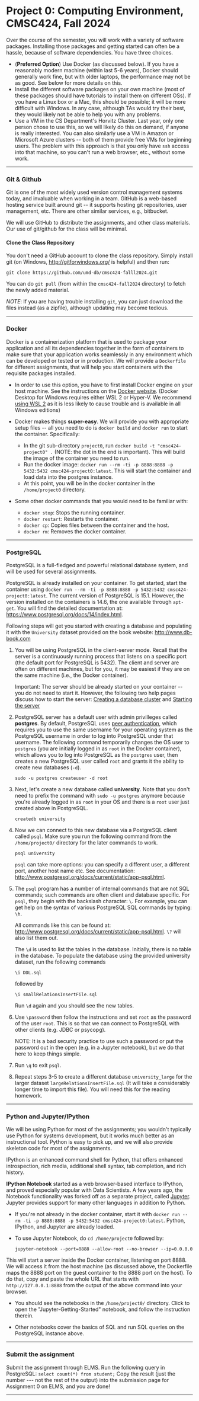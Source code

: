 # Project 0: Computing Environment, CMSC424, Fall 2024

Over the course of the semester, you will work with a variety of software packages. Installing those packages and getting started can often be a hassle, because of software dependencies. You have three choices.

* (**Preferred Option**) Use Docker (as discussed below). If you have a reasonably modern machine (within last 5-6 years), Docker should generally work fine, but with older laptops, the performance may not be as good. See below for more details on this.
* Install the different software packages on your own machine (most of these packages should have tutorials to install them on different OSs). If you have a Linux box or a Mac, this should be possible; it will be more difficult with Windows. In any case, although TAs would try their best, they would likely not be able to help you with any problems.
* Use a VM in the CS Department's Horvitz Cluster. Last year, only one person chose to use this, so we will likely do this on demand, if anyone is really interested. You can also similarly use a VM in Amazon or Microsoft Azure clusters -- both of them provide free VMs for beginning users. The problem with this approach is that you only have `ssh` access into that machine, so you can't run a web browser, etc., without some work.

---

### Git & Github

Git is one of the most widely used version control management systems today, and invaluable when working in a team. GitHub is a web-based hosting service built around git --
it supports hosting git repositories, user management, etc. There are other similar services, e.g., bitbucket.

We will use GitHub to distribute the assignments, and other class materials. Our use of git/github for the class will be minimal.

#### Clone the Class Repository

You don't need a GitHub account to clone the class repository. Simply install git (on Windows, http://gitforwindows.org/ is helpful) and then run:

`git clone https://github.com/umd-db/cmsc424-falll2024.git`

You can do `git pull` (from within the `cmsc424-fall2024` directory) to fetch the newly added material.

*NOTE*: If you are having trouble installing `git`, you can just download the files instead (as a zipfile), although updating may become tedious.

---

### Docker

Docker is a containerization platform that is used to package your application and all its dependencies together in the form of containers to make sure that your application works seamlessly in any environment which can be developed or tested or in production. We will provide a `Dockerfile` for different assignments, that will help you start containers with the requisite packages installed.

- In order to use this option, you have to first install Docker engine on your host machine. See the instructions on the [Docker website](https://docs.docker.com/engine/install/). (Docker Desktop for Windows requires either WSL 2 or Hyper-V. We recommend [using WSL 2](https://learn.microsoft.com/en-us/windows/wsl/install) as it is less likely to cause trouble and is available in all Windows editions)

- Docker makes things **super-easy**. We will provide you with appropriate setup files -- all you need to do is `docker build` and `docker run` to start the container. Specifically:
   - In the git sub-directory `project0`, run `docker build -t "cmsc424-project0" .` (NOTE: the dot in the end is important). This will build the image of the container you need to run.
   - Run the docker image: `docker run --rm -ti -p 8888:8888 -p 5432:5432 cmsc424-project0:latest`. This will start the container and load data into the postgres instance. 
   - At this point, you will be in the docker container in the `/home/project0` directory. 
- Some other docker commands that you would need to be familiar with:
   - `docker stop`:  Stops the running container. 
   - `docker restart`: Restarts the container.
   - `docker cp`: Copies files between the container and the host. 
   - `docker rm`: Removes the docker container. 

---

### PostgreSQL

PostgreSQL is a full-fledged and powerful relational database system, and will be used for several assignments. 

PostgreSQL is already installed on your container. To get started, start the container using `docker run --rm -ti -p 8888:8888 -p 5432:5432 cmsc424-project0:latest`. 
The current version of PostgreSQL is 15.1. However, the version installed on the containers is 14.6, the one available through `apt-get`. You will find the detailed documentation at: https://www.postgresql.org/docs/14/index.html. 

Following steps will get you started with creating a database and populating it with the `University` dataset provided on the book website: http://www.db-book.com 

1. You will be using PostgreSQL in the client-server mode. Recall that the server is a continuously running process that listens on a specific port (the default port for PostgreSQL is 5432). The client and server are often on different machines, but for you, it may be easiest if they are on the same machine (i.e., the Docker container). 

   Important: The server should be already started on your container -- you do not need to start it. However, the following two help pages discuss how to start the
   server: [Creating a database cluster](http://www.postgresql.org/docs/current/static/creating-cluster.html) and [Starting the server](http://www.postgresql.org/docs/current/static/server-start.html)

2. PostgreSQL server has a default user with admin privilleges called **postgres**. By default, PostgreSQL uses [peer authentication](https://www.postgresql.org/docs/current/auth-peer.html), which requires you to use the same username for your operating system as the PostgreSQL username in order to log into PostgreSQL under that username. The following command temporarily changes the OS user to `postgres` (you are initially logged in as `root` in the Docker container), which allows you to log into PostgreSQL as the `postgres` user, then creates a new PostgreSQL user called `root` and grants it the ability to create new databases (`-d`).
   ```
   sudo -u postgres createuser -d root
   ```

3. Next, let's create a new database called **university**. Note that you don't need to prefix the command with `sudo -u postgres` anymore because you're already logged in as `root` in your OS and there is a `root` user just created above in PostgreSQL.
	```
	createdb university
	```
4. Now we can connect to this new database via a PostgreSQL client called `psql`. Make sure you run the following command from the `/home/project0/` directory for the later commands to work.
	```
	psql university
	```
	`psql` can take more options: you can specify a different user, a different port, another host name etc. See documentation: http://www.postgresql.org/docs/current/static/app-psql.html.

5. The `psql` program has a number of internal commands that are not SQL commands; such commands are often client and database specific. For `psql`, they begin with the
   backslash character: `\`. For example, you can get help on the syntax of various PostgreSQL SQL commands by typing: `\h`.

   All commands like this can be found at:  http://www.postgresql.org/docs/current/static/app-psql.html. `\?` will also list them out.

   The `\d` is used to list the tables in the database. Initially, there is no table in the database.
   To populate the database using the provided university dataset, run the following commands
   ```
   \i DDL.sql 
   ```

   followed by
   ```
   \i smallRelationsInsertFile.sql
   ```

   Run `\d` again and you should see the new tables.

6. Use `\password` then follow the instructions and set `root` as the password of the user `root`. This is so that we can connect to PostgreSQL with other clients (e.g. JDBC or psycopg).

   NOTE: It is a bad security practice to use such a password or put the password out in the open (e.g. in a Jupyter notebook), but we do that here to keep things simple.

7. Run `\q` to exit `psql`.

8. Repeat steps 3-5 to create a different database ```university_large``` for the larger dataset `largeRelationsInsertFile.sql` (It will take a considerably longer time to import this file). You will need this for the reading homework.

---

### Python and Jupyter/IPython

We will be using Python for most of the assignments; you wouldn't typically use Python for systems development, but it works much better as an instructional tool. Python is easy to pick up, and we will also provide skeleton code for most of the assignments. 

IPython is an enhanced command shell for Python, that offers enhanced introspection, rich media, additional shell syntax, tab completion, and rich history. 

**IPython Notebook** started as a web browser-based interface to IPython, and proved especially popular with Data Scientists. A few years ago, the Notebook functionality was forked off as a separate project, called [Jupyter](http://jupyter.org/). Jupyter provides support for many other languages in addition to Python. 

* If you're not already in the docker container, start it with `docker run --rm -ti -p 8888:8888 -p 5432:5432 cmsc424-project0:latest`. Python, IPython, and Jupyter are already loaded.

* To use Jupyter Notebook, do `cd /home/project0` followed by: 
	```
	jupyter-notebook --port=8888 --allow-root --no-browser --ip=0.0.0.0
	``` 
This will start a server inside the Docker container, listening on port 8888. We will access it from the host machine (as discussed above, the Dockerfile maps the 8888 port on the guest container to the 8888 port on the host). To do that, copy and paste the whole URL that starts with `http://127.0.0.1:8888` from the output of the above command into your browser.

* You should see the notebooks in the `/home/project0/` directory. Click to open the "Jupyter-Getting-Started" notebook, and follow the instruction therein.

* Other notebooks cover the basics of SQL and run SQL queries on the PostgreSQL instance above. 

---

### Submit the assignment

Submit the assignment through ELMS. Run the following query in PostgreSQL:
	```
	select count(*) from student;
	``` 
Copy the result (just the number --- not the rest of the output) into the submission page for Assignment 0 on ELMS, and you are done!

---
